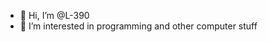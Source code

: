 - 👋 Hi, I’m @L-390
- 👀 I’m interested in programming and other computer stuff
<!---
L-390/L-390 is a ✨ special ✨ repository because its `README.md` (this file) appears on your GitHub profile.
You can click the Preview link to take a look at your changes.
--->
